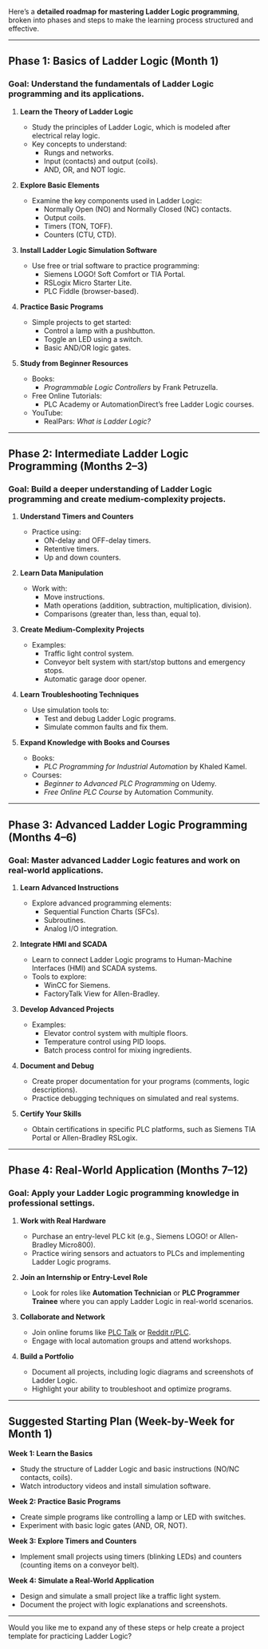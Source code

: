 Here’s a **detailed roadmap for mastering Ladder Logic programming**, broken into phases and steps to make the learning process structured and effective.

---

## **Phase 1: Basics of Ladder Logic (Month 1)**
### Goal: Understand the fundamentals of Ladder Logic programming and its applications.

1. **Learn the Theory of Ladder Logic**
   - Study the principles of Ladder Logic, which is modeled after electrical relay logic.
   - Key concepts to understand:
     - Rungs and networks.
     - Input (contacts) and output (coils).
     - AND, OR, and NOT logic.

2. **Explore Basic Elements**
   - Examine the key components used in Ladder Logic:
     - Normally Open (NO) and Normally Closed (NC) contacts.
     - Output coils.
     - Timers (TON, TOFF).
     - Counters (CTU, CTD).

3. **Install Ladder Logic Simulation Software**
   - Use free or trial software to practice programming:
     - Siemens LOGO! Soft Comfort or TIA Portal.
     - RSLogix Micro Starter Lite.
     - PLC Fiddle (browser-based).

4. **Practice Basic Programs**
   - Simple projects to get started:
     - Control a lamp with a pushbutton.
     - Toggle an LED using a switch.
     - Basic AND/OR logic gates.

5. **Study from Beginner Resources**
   - Books:
     - *Programmable Logic Controllers* by Frank Petruzella.
   - Free Online Tutorials:
     - PLC Academy or AutomationDirect’s free Ladder Logic courses.
   - YouTube:
     - RealPars: *What is Ladder Logic?*

---

## **Phase 2: Intermediate Ladder Logic Programming (Months 2–3)**
### Goal: Build a deeper understanding of Ladder Logic programming and create medium-complexity projects.

1. **Understand Timers and Counters**
   - Practice using:
     - ON-delay and OFF-delay timers.
     - Retentive timers.
     - Up and down counters.

2. **Learn Data Manipulation**
   - Work with:
     - Move instructions.
     - Math operations (addition, subtraction, multiplication, division).
     - Comparisons (greater than, less than, equal to).

3. **Create Medium-Complexity Projects**
   - Examples:
     - Traffic light control system.
     - Conveyor belt system with start/stop buttons and emergency stops.
     - Automatic garage door opener.

4. **Learn Troubleshooting Techniques**
   - Use simulation tools to:
     - Test and debug Ladder Logic programs.
     - Simulate common faults and fix them.

5. **Expand Knowledge with Books and Courses**
   - Books:
     - *PLC Programming for Industrial Automation* by Khaled Kamel.
   - Courses:
     - *Beginner to Advanced PLC Programming* on Udemy.
     - *Free Online PLC Course* by Automation Community.

---

## **Phase 3: Advanced Ladder Logic Programming (Months 4–6)**
### Goal: Master advanced Ladder Logic features and work on real-world applications.

1. **Learn Advanced Instructions**
   - Explore advanced programming elements:
     - Sequential Function Charts (SFCs).
     - Subroutines.
     - Analog I/O integration.

2. **Integrate HMI and SCADA**
   - Learn to connect Ladder Logic programs to Human-Machine Interfaces (HMI) and SCADA systems.
   - Tools to explore:
     - WinCC for Siemens.
     - FactoryTalk View for Allen-Bradley.

3. **Develop Advanced Projects**
   - Examples:
     - Elevator control system with multiple floors.
     - Temperature control using PID loops.
     - Batch process control for mixing ingredients.

4. **Document and Debug**
   - Create proper documentation for your programs (comments, logic descriptions).
   - Practice debugging techniques on simulated and real systems.

5. **Certify Your Skills**
   - Obtain certifications in specific PLC platforms, such as Siemens TIA Portal or Allen-Bradley RSLogix.

---

## **Phase 4: Real-World Application (Months 7–12)**
### Goal: Apply your Ladder Logic programming knowledge in professional settings.

1. **Work with Real Hardware**
   - Purchase an entry-level PLC kit (e.g., Siemens LOGO! or Allen-Bradley Micro800).
   - Practice wiring sensors and actuators to PLCs and implementing Ladder Logic programs.

2. **Join an Internship or Entry-Level Role**
   - Look for roles like **Automation Technician** or **PLC Programmer Trainee** where you can apply Ladder Logic in real-world scenarios.

3. **Collaborate and Network**
   - Join online forums like [PLC Talk](https://www.plctalk.net/qanda/) or [Reddit r/PLC](https://www.reddit.com/r/PLC/).
   - Engage with local automation groups and attend workshops.

4. **Build a Portfolio**
   - Document all projects, including logic diagrams and screenshots of Ladder Logic.
   - Highlight your ability to troubleshoot and optimize programs.

---

## Suggested Starting Plan (Week-by-Week for Month 1)
**Week 1: Learn the Basics**
   - Study the structure of Ladder Logic and basic instructions (NO/NC contacts, coils).
   - Watch introductory videos and install simulation software.

**Week 2: Practice Basic Programs**
   - Create simple programs like controlling a lamp or LED with switches.
   - Experiment with basic logic gates (AND, OR, NOT).

**Week 3: Explore Timers and Counters**
   - Implement small projects using timers (blinking LEDs) and counters (counting items on a conveyor belt).

**Week 4: Simulate a Real-World Application**
   - Design and simulate a small project like a traffic light system.
   - Document the project with logic explanations and screenshots.

---

Would you like me to expand any of these steps or help create a project template for practicing Ladder Logic?